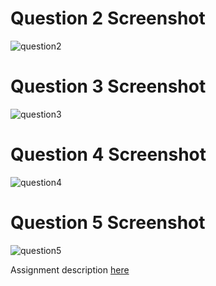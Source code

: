 # Question 2 Screenshot
![question2](../question2.png)

# Question 3 Screenshot
![question3](../question3.png)

# Question 4 Screenshot
![question4](../question4.png)

# Question 5 Screenshot
![question5](../question5.png)

Assignment description [here](https://raw.githubusercontent.com/ra559/cis106/main/labs/lab2.md)

